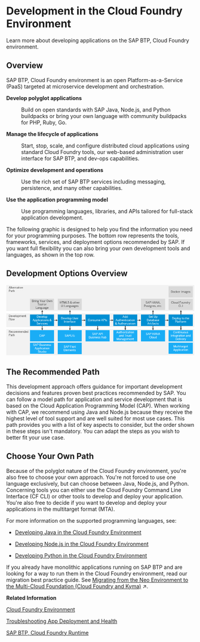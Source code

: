 <!-- loio40a8f8f6f1724e0ca0fd2a8777f45504 -->

# Development in the Cloud Foundry Environment

Learn more about developing applications on the SAP BTP, Cloud Foundry environment.



<a name="loio40a8f8f6f1724e0ca0fd2a8777f45504__section_jms_z5d_53b"/>

## Overview

SAP BTP, Cloud Foundry environment is an open Platform-as-a-Service \(PaaS\) targeted at microservice development and orchestration.


<dl>
<dt><b>

 Develop polyglot applications 

</b></dt>
<dd>

Build on open standards with SAP Java, Node.js, and Python buildpacks or bring your own language with community buildpacks for PHP, Ruby, Go.



</dd><dt><b>

 Manage the lifecycle of applications 

</b></dt>
<dd>

Start, stop, scale, and configure distributed cloud applications using standard Cloud Foundry tools, our web-based administration user interface for SAP BTP, and dev-ops capabilities.



</dd><dt><b>

 Optimize development and operations 

</b></dt>
<dd>

Use the rich set of SAP BTP services including messaging, persistence, and many other capabilities.



</dd><dt><b>

 Use the application programming model 

</b></dt>
<dd>

Use programming languages, libraries, and APIs tailored for full-stack application development.



</dd>
</dl>



The following graphic is designed to help you find the information you need for your programming purposes. The bottom row represents the tools, frameworks, services, and deployment options recommended by SAP. If you want full flexibility you can also bring your own development tools and languages, as shown in the top row.



<a name="loio40a8f8f6f1724e0ca0fd2a8777f45504__section_wqt_z5l_tnb"/>

## Development Options Overview

![](images/Image_Map_Development_Options_Overview_d716bab.png)



<a name="loio40a8f8f6f1724e0ca0fd2a8777f45504__section_ifw_4vl_tnb"/>

## The Recommended Path

This development approach offers guidance for important development decisions and features proven best practices recommended by SAP. You can follow a model path for application and service development that is based on the Cloud Application Programming Model \(CAP\). When working with CAP, we recommend using Java and Node.js because they receive the highest level of tool support and are well suited for most use cases. This path provides you with a list of key aspects to consider, but the order shown in these steps isn't mandatory. You can adapt the steps as you wish to better fit your use case.



<a name="loio40a8f8f6f1724e0ca0fd2a8777f45504__section_skx_qfs_4nb"/>

## Choose Your Own Path

Because of the polyglot nature of the Cloud Foundry environment, you're also free to choose your own approach. You're not forced to use one language exclusively, but can choose between Java, Node.js, and Python. Concerning tools you can either use the Cloud Foundry Command Line Interface \(CF CLI\) or other tools to develop and deploy your application. You're also free to decide if you want to develop and deploy your applications in the multitarget format \(MTA\).

For more information on the supported programming languages, see:

-   [Developing Java in the Cloud Foundry Environment](developing-java-in-the-cloud-foundry-environment-a3f9006.md)

-   [Developing Node.js in the Cloud Foundry Environment](developing-node-js-in-the-cloud-foundry-environment-3a7a0be.md)

-   [Developing Python in the Cloud Foundry Environment](developing-python-in-the-cloud-foundry-environment-acf8f49.md)




If you already have monolithic applications running on SAP BTP and are looking for a way to run them in the Cloud Foundry environment, read our migration best practice guide. See [Migrating from the Neo Environment to the Multi-Cloud Foundation (Cloud Foundry and Kyma)](https://help.sap.com/viewer/b017fc4f944e4eb5b31501b3d1b6a1f0/Cloud/en-US/aae4e0ae1cdf434b908c3c8cf3ea942a.html "Learn why and how to migrate your scenarios on SAP Business Technology Platform (SAP BTP) from the Neo environment to the multi-cloud foundation.") :arrow_upper_right:.

**Related Information**  


[Cloud Foundry Environment](../10-concepts/cloud-foundry-environment-9c7092c.md#loio9c7092c7b7ae4d49bc8ae35fdd0e0b18 "The Cloud Foundry environment allows you to create polyglot cloud applications in Cloud Foundry. It contains the SAP BTP, Cloud Foundry runtime service, which is based on the open-source application platform managed by the Cloud Foundry Foundation.")

[Troubleshooting App Deployment and Health](https://docs.cloudfoundry.org/devguide/deploy-apps/troubleshoot-app-health.html)

[SAP BTP, Cloud Foundry Runtime](https://help.sap.com/docs/CF_RUNTIME?version=Cloud)


